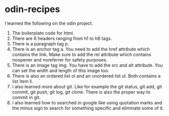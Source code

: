 # odin-recipes

I learned the following on the odin project.

1. The boilerplate code for html.
2. There are 6 headers ranging from h1 to h6 tags.
3. There is a paragraph tag p.
4. There is an anchor tag a. You need to add the href attribute which contains the link. Make sure to add the rel attribute which contains noopener and noreferrer for safety purposes.
5. There is an image tag img. You have to add the src and alt attribute. You can set the width and length of this image too.
6. There is also an ordered list ol and an unordered list ul. Both contains a list item li.
7. I also learned more about git. Like for example the git status, git add, git commit, git push, git log, git clone. There is also the proper way to commit in git.
8. I also learned how to searched in google like using quotation marks and the minus sign to search for something specific and eliminate some of it.
